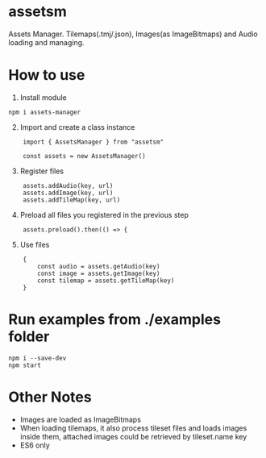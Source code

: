 # assetsm
Assets Manager. Tilemaps(.tmj/.json), Images(as ImageBitmaps) and Audio loading and managing.

# How to use
1. Install module
```
npm i assets-manager
```
2. Import and create a class instance
```
    import { AssetsManager } from "assetsm"

    const assets = new AssetsManager()
```
3. Register files
```
    assets.addAudio(key, url)
    assets.addImage(key, url)
    assets.addTileMap(key, url)
```
4. Preload all files you registered in the previous step
```
    assets.preload().then(() => {
```
5. Use files
```
    {
        const audio = assets.getAudio(key)
        const image = assets.getImage(key)
        const tilemap = assets.getTileMap(key)
    }
```
# Run examples from ./examples folder
```
npm i --save-dev
npm start
```
# Other Notes

* Images are loaded as ImageBitmaps
* When loading tilemaps, it also process tileset files and loads images inside them, attached images could be retrieved by tileset.name key
* ES6 only